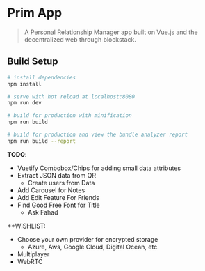 # Prim App

> A Personal Relationship Manager app built on Vue.js and the decentralized web through blockstack.

## Build Setup

``` bash
# install dependencies
npm install

# serve with hot reload at localhost:8080
npm run dev

# build for production with minification
npm run build

# build for production and view the bundle analyzer report
npm run build --report

```


**TODO**:
* Vuetify Combobox/Chips for adding small data attributes
* Extract JSON data from QR
  * Create users from Data
* Add Carousel for Notes
* Add Edit Feature For Friends
* Find Good Free Font for Title
  * Ask Fahad

**WISHLIST:
* Choose your own provider for encrypted storage
  * Azure, Aws, Google Cloud, Digital Ocean, etc.
* Multiplayer
* WebRTC